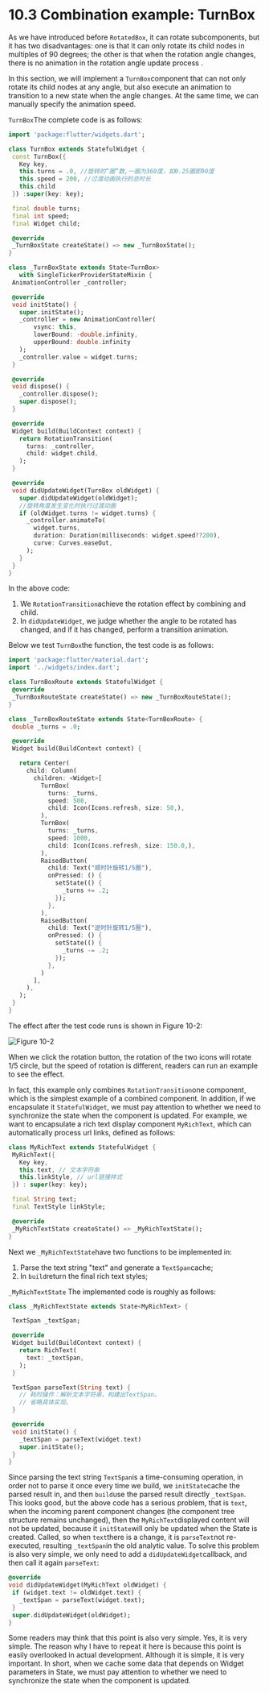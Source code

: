 # 10.3 Combination example: TurnBox

As we have introduced before `RotatedBox`, it can rotate subcomponents, but it has two disadvantages: one is that it can only rotate its child nodes in multiples of 90 degrees; the other is that when the rotation angle changes, there is no animation in the rotation angle update process .

In this section, we will implement a `TurnBox`component that can not only rotate its child nodes at any angle, but also execute an animation to transition to a new state when the angle changes. At the same time, we can manually specify the animation speed.

`TurnBox`The complete code is as follows:

``` dart 
import 'package:flutter/widgets.dart';

class TurnBox extends StatefulWidget {
 const TurnBox({
   Key key,
   this.turns = .0, //旋转的“圈”数,一圈为360度，如0.25圈即90度
   this.speed = 200, //过渡动画执行的总时长
   this.child
 }) :super(key: key);

 final double turns;
 final int speed;
 final Widget child;

 @override
 _TurnBoxState createState() => new _TurnBoxState();
}

class _TurnBoxState extends State<TurnBox>
   with SingleTickerProviderStateMixin {
 AnimationController _controller;

 @override
 void initState() {
   super.initState();
   _controller = new AnimationController(
       vsync: this,
       lowerBound: -double.infinity,
       upperBound: double.infinity
   );
   _controller.value = widget.turns;
 }

 @override
 void dispose() {
   _controller.dispose();
   super.dispose();
 }

 @override
 Widget build(BuildContext context) {
   return RotationTransition(
     turns: _controller,
     child: widget.child,
   );
 }

 @override
 void didUpdateWidget(TurnBox oldWidget) {
   super.didUpdateWidget(oldWidget);
   //旋转角度发生变化时执行过渡动画  
   if (oldWidget.turns != widget.turns) {
     _controller.animateTo(
       widget.turns,
       duration: Duration(milliseconds: widget.speed??200),
       curve: Curves.easeOut,
     );
   }
 }
}

```

In the above code:

1.  We `RotationTransition`achieve the rotation effect by combining and child.
2.  In `didUpdateWidget`, we judge whether the angle to be rotated has changed, and if it has changed, perform a transition animation.

Below we test `TurnBox`the function, the test code is as follows:

``` dart 
import 'package:flutter/material.dart';
import '../widgets/index.dart';

class TurnBoxRoute extends StatefulWidget {
 @override
 _TurnBoxRouteState createState() => new _TurnBoxRouteState();
}

class _TurnBoxRouteState extends State<TurnBoxRoute> {
 double _turns = .0;

 @override
 Widget build(BuildContext context) {

   return Center(
     child: Column(
       children: <Widget>[
         TurnBox(
           turns: _turns,
           speed: 500,
           child: Icon(Icons.refresh, size: 50,),
         ),
         TurnBox(
           turns: _turns,
           speed: 1000,
           child: Icon(Icons.refresh, size: 150.0,),
         ),
         RaisedButton(
           child: Text("顺时针旋转1/5圈"),
           onPressed: () {
             setState(() {
               _turns += .2;
             });
           },
         ),
         RaisedButton(
           child: Text("逆时针旋转1/5圈"),
           onPressed: () {
             setState(() {
               _turns -= .2;
             });
           },
         )
       ],
     ),
   );
 }
}

```

The effect after the test code runs is shown in Figure 10-2:

![Figure 10-2](../resources/imgs/10-2.png)

When we click the rotation button, the rotation of the two icons will rotate 1/5 circle, but the speed of rotation is different, readers can run an example to see the effect.

In fact, this example only combines `RotationTransition`one component, which is the simplest example of a combined component. In addition, if we encapsulate it `StatefulWidget`, we must pay attention to whether we need to synchronize the state when the component is updated. For example, we want to encapsulate a rich text display component `MyRichText`, which can automatically process url links, defined as follows:

``` dart 
class MyRichText extends StatefulWidget {
 MyRichText({
   Key key,
   this.text, // 文本字符串
   this.linkStyle, // url链接样式
 }) : super(key: key);

 final String text;
 final TextStyle linkStyle;

 @override
 _MyRichTextState createState() => _MyRichTextState();
}

```

Next we `_MyRichTextState`have two functions to be implemented in:

1.  Parse the text string "text" and generate a `TextSpan`cache;
2.  In `build`return the final rich text styles;

`_MyRichTextState` The implemented code is roughly as follows:

``` dart 
class _MyRichTextState extends State<MyRichText> {

 TextSpan _textSpan;

 @override
 Widget build(BuildContext context) {
   return RichText(
     text: _textSpan,
   );
 }

 TextSpan parseText(String text) {
   // 耗时操作：解析文本字符串，构建出TextSpan。
   // 省略具体实现。
 }

 @override
 void initState() {
   _textSpan = parseText(widget.text)
   super.initState();
 }
}

```

Since parsing the text string `TextSpan`is a time-consuming operation, in order not to parse it once every time we build, we `initState`cache the parsed result in, and then `build`use the parsed result directly `_textSpan`. This looks good, but the above code has a serious problem, that is `text`, when the incoming parent component changes (the component tree structure remains unchanged), then the `MyRichText`displayed content will not be updated, because it `initState`will only be updated when the State is created. Called, so when `text`there is a change, it is `parseText`not re-executed, resulting `_textSpan`in the old analytic value. To solve this problem is also very simple, we only need to add a `didUpdateWidget`callback, and then call it again `parseText`:

``` dart 
@override
void didUpdateWidget(MyRichText oldWidget) {
 if (widget.text != oldWidget.text) {
   _textSpan = parseText(widget.text);
 }
 super.didUpdateWidget(oldWidget);
}

```

Some readers may think that this point is also very simple. Yes, it is very simple. The reason why I have to repeat it here is because this point is easily overlooked in actual development. Although it is simple, it is very important. In short, when we cache some data that depends on Widget parameters in State, we must pay attention to whether we need to synchronize the state when the component is updated.